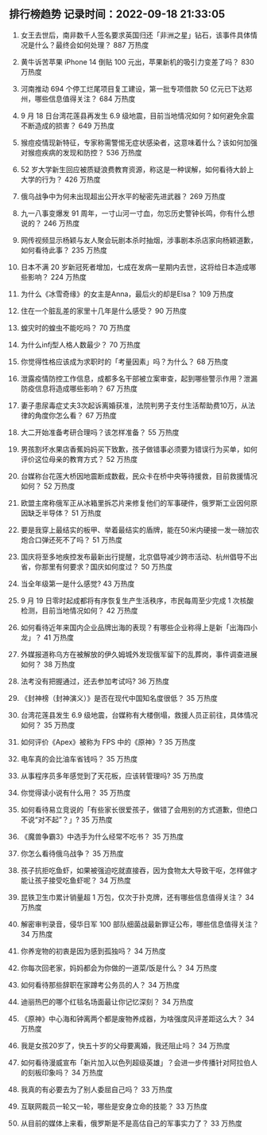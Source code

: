 
## 排行榜趋势 记录时间：2022-09-18 21:33:05
  
  1. 女王去世后，南非数千人签名要求英国归还「非洲之星」钻石，该事件具体情况是什么？最终会如何处理？ 887 万热度
    
  2. 黄牛诉苦苹果 iPhone 14 倒贴 100 元出，苹果新机的吸引力变差了吗？ 830 万热度
    
  3. 河南推动 694 个停工烂尾项目复工建设，第一批专项借款 50 亿元已下达郑州，哪些信息值得关注？ 684 万热度
    
  4. 9 月 18 日台湾花莲县再发生 6.9 级地震，目前当地情况如何？如何避免余震不断造成的损害？ 649 万热度
    
  5. 猴痘疫情现新特征，专家称需警惕无症状感染者，这意味着什么？该如何加强对猴痘疾病的发现和防控？ 536 万热度
    
  6. 52 岁大学新生回应被质疑浪费教育资源，称这是一种误解，如何看待大龄上大学的行为？ 426 万热度
    
  7. 俄乌战争中为何未出现超出公开水平的秘密先进武器？ 269 万热度
    
  8. 九一八事变爆发 91 周年，一寸山河一寸血，勿忘历史警钟长鸣，你有什么想说的？ 246 万热度
    
  9. 网传视频显示杨颖与友人聚会玩剧本杀时抽烟，涉事剧本杀店家向杨颖道歉，如何看待此事？ 235 万热度
    
  10. 日本不满 20 岁新冠死者增加，七成在发病一星期内去世，这将给日本造成哪些影响？ 224 万热度
    
  11. 为什么《冰雪奇缘》的女主是Anna，最后火的却是Elsa？ 109 万热度
    
  12. 住在一个脏乱差的家里十几年是什么感受？ 90 万热度
    
  13. 蝗灾时的蝗虫不能吃吗？ 70 万热度
    
  14. 为什么infj型人格人数最少？ 70 万热度
    
  15. 你觉得性格应该成为求职时的「考量因素」吗？为什么？ 68 万热度
    
  16. 泄露疫情防控工作信息，成都多名干部被立案审查，起到哪些警示作用？泄漏防疫信息将造成哪些影响？ 67 万热度
    
  17. 妻子患尿毒症丈夫3次起诉离婚获准，法院判男子支付生活帮助费10万，从法律的角度你怎么看？ 67 万热度
    
  18. 大二开始准备考研合理吗？该怎样准备？ 55 万热度
    
  19. 男孩割坏水果店香蕉妈妈买下致歉，孩子做错事必须要为错误行为买单，如何评价这位母亲的教育方式？ 52 万热度
    
  20. 台媒称台花莲大桥因地震断成数截，民众卡在桥中央等待援救，目前救援情况如何？ 52 万热度
    
  21. 欧盟主席称俄军正从冰箱里拆芯片来修复他们的军事硬件，俄罗斯工业因何原因缺乏半导体？ 51 万热度
    
  22. 要是我穿上最结实的板甲、举着最结实的盾牌，能在50米内硬接一发一磅加农炮合口弹还死不了吗？ 51 万热度
    
  23. 国庆将至多地疾控发布最新出行提醒，北京倡导减少跨市活动、杭州倡导不出省，你那里有何要求？国庆如何度过？ 50 万热度
    
  24. 当全年级第一是什么感觉? 43 万热度
    
  25. 9 月 19 日零时起成都将有序恢复生产生活秩序，市民每周至少完成 1 次核酸检测，目前当地情况如何？ 42 万热度
    
  26. 如何看待近年来国内企业品牌出海的表现？有哪些企业称得上是新「出海四小龙」？ 41 万热度
    
  27. 外媒报道称乌方在被解放的伊久姆城外发现俄军留下的乱葬岗，事件调查进展如何？ 38 万热度
    
  28. 法考没有把握通过，还去参加考试吗? 36 万热度
    
  29. 《封神榜（封神演义）》是否在现代中国知名度很低？ 35 万热度
    
  30. 台湾花莲县发生 6.9 级地震，台媒称有大楼倒塌，救援人员正前往，具体情况如何？ 35 万热度
    
  31. 如何评价《Apex》被称为 FPS 中的《原神》? 35 万热度
    
  32. 电车真的会比油车省钱吗？ 35 万热度
    
  33. 从事程序员多年感觉到了天花板，应该转管理吗? 35 万热度
    
  34. 你觉得读小说有什么用？ 35 万热度
    
  35. 如何看待易立竞说的「有些家长很爱孩子，做错了会用别的方式道歉，但绝口不说“对不起”？」? 35 万热度
    
  36. 《魔兽争霸3》中选手为什么经常不吃书？ 35 万热度
    
  37. 你怎么看待俄乌战争？ 35 万热度
    
  38. 孩子抗拒吃鱼虾，如果被强迫吃就直接吞，因为食物太大导致干呕，怎样做才能让孩子接受吃鱼虾呢？ 34 万热度
    
  39. 昆铁卫生巾累计销量超 1 万包，仅次于扑克牌，还有哪些信息值得关注？ 34 万热度
    
  40. 解密审判录音，侵华日军 100 部队细菌战最新罪证公布，哪些信息值得关注？ 34 万热度
    
  41. 你养宠物的初衷是因为感到孤独吗？ 34 万热度
    
  42. 你每次回老家，妈妈都会为你做的一道菜/饭是什么？ 34 万热度
    
  43. 如何看待那些辞职在家蹲考公务员的人？ 34 万热度
    
  44. 迪丽热巴的哪个红毯名场面最让你记忆深刻？ 34 万热度
    
  45. 《原神》中心海和钟离两个都是废物养成器，为啥强度风评差距这么大？ 34 万热度
    
  46. 我是女孩20岁了，快五十岁的父母要离婚，我还阻止吗？ 34 万热度
    
  47. 如何看待漫威宣布「新片加入以色列超级英雄」？会进一步传播针对阿拉伯人的刻板印象吗？ 34 万热度
    
  48. 我真的有必要去为了别人委屈自己吗？ 33 万热度
    
  49. 互联网裁员一轮又一轮，哪些是安身立命的技能？ 33 万热度
    
  50. 从目前的媒体上来看，俄罗斯是不是高估自己的军事实力了？ 33 万热度
    